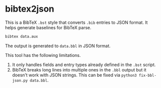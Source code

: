 # bibtex2json

This is a BibTeX `.bst` style that converts `.bib` entries to JSON format.
It helps generate baselines for BibTeX parse.

```bash
bibtex data.aux
```

The output is generated to `data.bbl` in JSON format.

This tool has the following limitations.

1. It only handles fields and entry types already defined in the `.bst` script.
2. BibTeX breaks long lines into multiple ones in the `.bbl` output but it
   doesn't work with JSON strings. This can be fixed via
   `python3 fix-bbl-json.py data.bbl`.
